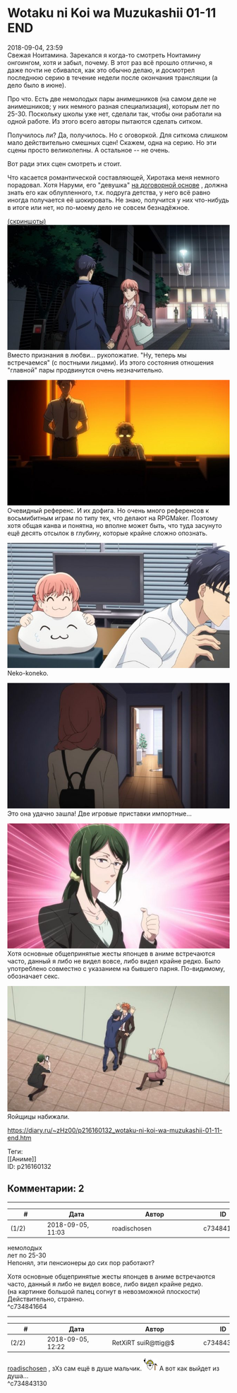 Wotaku ni Koi wa Muzukashii 01-11 END
=====================================

  
2018-09-04, 23:59  
 Свежая Ноитамина. Зарекался я когда-то смотреть Ноитамину онгоингом, хотя и забыл, почему. В этот раз всё прошло отлично, я даже почти не сбивался, как это обычно делаю, и досмотрел последнюю серию в течение недели после окончания трансляции (а дело было в июне).   
   
 Про что. Есть две немолодых пары анимешников (на самом деле не анимешников; у них немного разная специализация), которым лет по 25-30. Поскольку школы уже нет, сделали так, чтобы они работали на одной работе. Из этого всего авторы пытаются сделать ситком.   
   
 Получилось ли? Да, получилось. Но с оговоркой. Для ситкома слишком мало действительно смешных сцен! Скажем, одна на серию. Но эти сцены просто великолепны. А остальное -- не очень.   
   
 Вот ради этих сцен смотреть и стоит.   
   
 Что касается романтической составляющей, Хиротака меня немного порадовал. Хотя Наруми, его "девушка"  [на договорной основе](https://ru.wikipedia.org/wiki/%D0%90%D0%BB%D1%8C%D1%82%D0%B8%D1%81%D1%82_%D0%94%D0%B0%D0%BD%D0%B8%D0%BB%D0%BE%D0%B2)  , должна знать его как облупленного, т.к. подруга детства, у него всё равно иногда получается её шокировать. Не знаю, получится у них что-нибудь в итоге или нет, но по-моему дело не совсем безнадёжное.   
   
  [(скриншоты)](https://zHz00.diary.ru/p216160132.htm?index=1#linkmore216160132m1)      [![](pics/QVHScrLl.jpg)](https://i.imgur.com/QVHScrL.jpg)    
 Вместо признания в любви... рукопожатие. "Ну, теперь мы встречаемся" (с постными лицами). Из этого состояния отношения "главной" пары продвинутся очень незначительно.   
   
  [![](pics/cpyd9exl.jpg)](https://i.imgur.com/cpyd9ex.jpg)    
 Очевидный референс. И их дофига. Но очень много референсов к восьмибитным играм по типу тех, что делают на RPGMaker. Поэтому хотя общая канва и понятна, но вполне может быть, что туда засунуто ещё десять отсылок в глубину, которые крайне сложно опознать.   
   
  [![](pics/TqyPMZWl.jpg)](https://i.imgur.com/TqyPMZW.jpg)    
 Neko-koneko.   
   
  [![](pics/MgvRgGql.jpg)](https://i.imgur.com/MgvRgGq.jpg)    
 Это она удачно зашла! Две игровые приставки импортные...   
   
  [![](pics/4vvNkDMl.jpg)](https://i.imgur.com/4vvNkDM.jpg)    
 Хотя основные общепринятые жесты японцев в аниме встречаются часто, данный я либо не видел вовсе, либо видел крайне редко. Было употреблено совместно с указанием на бывшего парня. По-видимому, обозначает секс.   
   
  [![](pics/6LpP0nnl.jpg)](https://i.imgur.com/6LpP0nn.jpg)    
 Яойщицы набижали.      
  
<https://diary.ru/~zHz00/p216160132_wotaku-ni-koi-wa-muzukashii-01-11-end.htm>  
  
Теги:  
[[Аниме]]  
ID: p216160132  


Комментарии: 2
--------------

  


---



|         #         |              Дата              |                     Автор                     |           ID           |
| --- | --- | --- | --- |
| (1/2) | 2018-09-05, 11:03 | roadischosen | c734841664 |

  
  немолодых    
  лет по 25-30    
 Непонял, эти пенсионеры до сих пор работают?   
   
  Хотя основные общепринятые жесты японцев в аниме встречаются часто, данный я либо не видел вовсе, либо видел крайне редко.    
  (на картинке большой палец согнут в невозможной плоскости)    
 Действительно, странно.   
 ^c734841664

---



|         #         |              Дата              |                     Автор                     |           ID           |
| --- | --- | --- | --- |
| (2/2) | 2018-09-05, 12:22 | RetXiRT suiR@ttig@$ | c734843130 |

  
   [roadischosen](http://roadischosen.diary.ru)  , зХз сам ещё в душе мальчик. ![:old:](pics/498119.gif) А вот как выйдет из душа…    
 ^c734843130